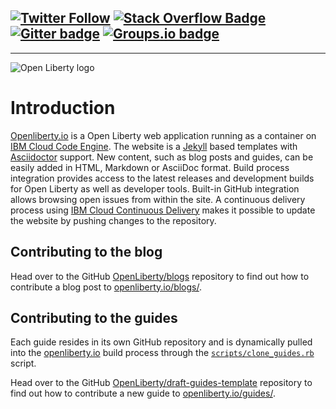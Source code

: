 [![Twitter Follow](https://img.shields.io/twitter/follow/OpenLibertyIO?style=social)](https://twitter.com/OpenLibertyIO)
[![Stack Overflow Badge](https://img.shields.io/badge/-Ask%20on%20Stack%20Overflow-F58025?logo=stackoverflow&logoColor=fff&style=flat)](https://stackoverflow.com/questions/tagged/open-liberty)
[![Gitter badge](https://img.shields.io/badge/-Chat%20on%20Gitter-E43262?logo=gitter)](https://app.gitter.im/#/room/#OpenLiberty_development:gitter.im)
[![Groups.io badge](https://img.shields.io/badge/-Chat%20on%20Groups.io-informational)](https://groups.io/g/openliberty)
---
---

![Open Liberty logo](https://raw.githubusercontent.com/OpenLiberty/logos/main/combomark/png/OL_logo_green_on_white.png)

# Introduction
[Openliberty.io](https://openliberty.io) is a Open Liberty web application  running as a container on [IBM Cloud Code Engine](https://www.ibm.com/cloud/code-engine). The website is a [Jekyll](https://jekyllrb.com/) based templates with [Asciidoctor](http://asciidoctor.org/) support. New content, such as blog posts and guides, can be easily added in HTML, Markdown or AsciiDoc format. Build process integration provides access to the latest releases and development builds for Open Liberty as well as developer tools. Built-in GitHub integration allows browsing open issues from within the site. A continuous delivery process using [IBM Cloud Continuous Delivery](https://www.ibm.com/cloud/continuous-delivery) makes it possible to update the website by pushing changes to the repository.

## Contributing to the blog
Head over to the GitHub [OpenLiberty/blogs](https://github.com/OpenLiberty/blogs) repository to find out how to contribute a blog post to [openliberty.io/blogs/](https://openliberty.io/blogs/).

## Contributing to the guides
Each guide resides in its own GitHub repository and is dynamically pulled into the [openliberty.io](https://openliberty.io) build process through the [`scripts/clone_guides.rb`](https://github.com/OpenLiberty/openliberty.io/blob/prod/scripts/build/clone_guides.rb) script.

Head over to the GitHub [OpenLiberty/draft-guides-template](https://github.com/OpenLiberty/draft-guides-template) repository to find out how to contribute a new guide to [openliberty.io/guides/](https://openliberty.io/guides/).
